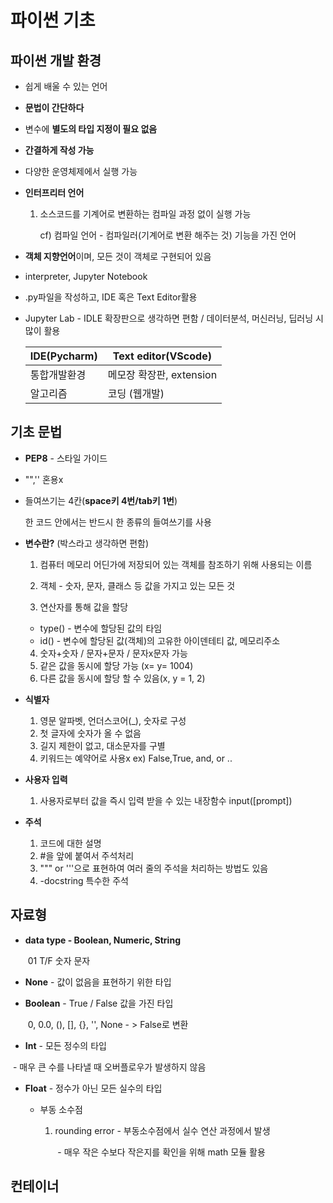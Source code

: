 # 파이썬 기초

## 파이썬 개발 환경

- 쉽게 배울 수 있는 언어

- **문법이 간단하다**

- 변수에 **별도의 타입 지정이 필요 없음**

- **간결하게 작성 가능**

- 다양한 운영체제에서 실행 가능

- **인터프리터 언어** 

  1) 소스코드를 기계어로 변환하는 컴파일 과정 없이 실행 가능

     cf) 컴파일 언어 - 컴파일러(기계어로 변환 해주는 것) 기능을 가진 언어 

- **객체 지향언어**이며, 모든 것이 객체로 구현되어 있음

- interpreter, Jupyter Notebook

- .py파일을 작성하고, IDE 혹은 Text Editor활용

- Jupyter Lab - IDLE 확장판으로 생각하면 편함 / 데이터분석, 머신러닝, 딥러닝 시 많이 활용

  | IDE(Pycharm) | Text editor(VScode)      |
  | ------------ | ------------------------ |
  | 통합개발환경 | 메모장 확장판, extension |
  | 알고리즘     | 코딩 (웹개발)            |

## 기초 문법

- **PEP8** - 스타일 가이드

- "",'' 혼용x

- 들여쓰기는 4칸(**space키 4번/tab키 1번**)

  한 코드 안에서는 반드시 한 종류의 들여쓰기를 사용

- **변수란?** (박스라고 생각하면 편함)

  1) 컴퓨터 메모리 어딘가에 저장되어 있는 객체를 참조하기 위해 사용되는 이름

  2) 객체 - 숫자, 문자, 클래스 등 값을 가지고 있는 모든 것
  3) 연산자를 통해 값을 할당

  - type() - 변수에 할당된 값의 타임
  - id() - 변수에 할당된 값(객체)의 고유한 아이덴테티 값, 메모리주소

  4. 숫자+숫자 / 문자+문자 / 문자x문자 가능
  5. 같은 값을 동시에 할당 가능 (x= y= 1004)
  6. 다른 값을 동시에 할당 할 수 있음(x, y = 1, 2)

- **식별자** 

  1) 영문 알파벳, 언더스코어(_), 숫자로 구성
  2) 첫 글자에 숫자가 올 수 없음
  3) 길지 제한이 없고, 대소문자를 구별
  4) 키워드는 예약어로 사용x  ex) False,True, and, or ..

- **사용자 입력**
  1) 사용자로부터 값을 즉시 입력 받을 수 있는 내장함수 input([prompt])

- **주석**
  1. 코드에 대한 설명
  2.  #을 앞에 붙여서 주석처리
  3. """ or '''으로 표현하여 여러 줄의 주석을 처리하는 방법도 있음
  4. -docstring 특수한 주석

## 자료형

- **data type - Boolean, Numeric, String**

  ​	01			T/F			숫자		문자

- **None** - 값이 없음을 표현하기 위한 타입

- **Boolean** - True / False 값을 가진 타입

  ​					0, 0.0, (), [], {}, '', None - > False로 변환

- **Int** - 모든 정수의 타입

​			- 매우 큰 수를 나타낼 때 오버플로우가 발생하지 않음

- **Float** - 정수가 아닌 모든 실수의 타입

   - 부동 소수점

     1) rounding error - 부동소수점에서 실수 연산 과정에서 발생

        ​					- 매우 작은 수보다 작은지를 확인을 위해 math 모듈 활용



## 컨테이너

